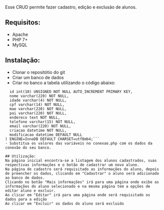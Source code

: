 Esse CRUD permite fazer cadastro, edição e exclusão de alunos.

## Requisitos: 
- Apache
- PHP 7+
- MySQL

## Instalação: 
- Clonar o repositótio do git 
- Criar um banco de dados
- Criar no banco a tabela utilizando o código abaixo:
```CREATE TABLE aluno (
  id int(10) UNSIGNED NOT NULL AUTO_INCREMENT PRIMARY KEY,
  nome varchar(220) NOT NULL,
  idade varchar(4) NOT NULL,
  cpf varchar(14) NOT NULL,
  mae varchar(220) NOT NULL,
  pai varchar(220) NOT NULL,
  endereco text NOT NULL,
  telefone varchar(15) NOT NULL,
  email varchar(220) NOT NULL,
  criacao datetime NOT NULL,
  modificacao datetime DEFAULT NULL
) ENGINE=InnoDB DEFAULT CHARSET=utf8mb4;```
- Substitua os valores das variáveis no conexao.php com os dados da conexão do seu banco.

## Utilização:
Na página inicial encontra-se a listagem dos alunos cadastrados, suas respectivas informações e o botão de cadastrar um novo aluno. 
Na página de cadastro será requisitado as informações do aluno, depois de preencher os dados, clicando em "Cadastrar" o aluno será adicionado ao banco de dados.
Clicando no botão "Mais informações" irá para uma página onde exibe as informações do aluno selecionado e na mesma página tem a opções de editar aluno e excluir.
Ao clicar em "Editar" irá para uma página onde será requisitado os dados para a edição
Ao clicar em "Excluir" os dados do aluno será excluido 